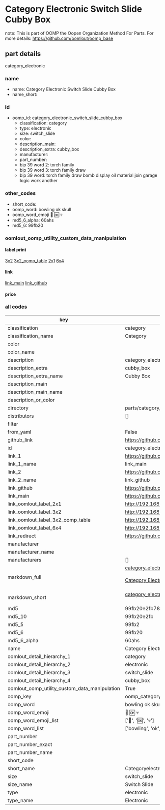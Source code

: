 # Category Electronic Switch Slide Cubby Box  

note: This is part of OOMP the Oopen Organization Method For Parts. For more details: https://github.com/oomlout/oomp_base

##  part details
  



category_electronic



### name
* name: Category Electronic Switch Slide Cubby Box
* name_short: 
### id
* oomp_id: category_electronic_switch_slide_cubby_box
  * classification: category
  * type: electronic
  * size: switch_slide
  * color: 
  * description_main: 
  * description_extra: cubby_box
  * manufacturer: 
  * part_number: 
  * bip 39 word 2: torch family
  * bip 39 word 3: torch family draw
  * bip 39 word: torch family draw bomb display oil material join garage logic work another

### other_codes
* short_code: 
* oomp_word: bowling ok skull
* oomp_word_emoji :bowling: :ok: :skull:
* md5_6_alpha: 60ahs
* md5_6: 99fb20






### oomlout_oomp_utility_custom_data_manipulation
#### label print
[3x2](http://192.168.1.245:1112/?label=oomp%2060ahs)
[3x2_oomp_table](http://192.168.1.108:1112/?label=oomp%2060ahs)
[2x1](http://192.168.1.242:1112/?label=oomp%2060ahs)
[6x4](http://192.168.1.55:1112/?label=oomp%2060ahs)    

#### link

[link_main](https://github.com/oomlout/oomlout_oomp_version_1_messy/tree/main/parts/category_electronic_switch_slide_cubby_box) [link_github](https://github.com/oomlout/oomlout_oomp_version_1_messy/tree/main/parts/category_electronic_switch_slide_cubby_box)                             

#### price







### all codes 
| key | value |  
| --- | --- |  
| classification | category |  
| classification_name | Category |  
| color |  |  
| color_name |  |  
| description | category_electronic |  
| description_extra | cubby_box |  
| description_extra_name | Cubby Box |  
| description_main |  |  
| description_main_name |  |  
| description_or_color |   |  
| directory | parts/category_electronic_switch_slide_cubby_box |  
| distributors | [] |  
| filter |  |  
| from_yaml | False |  
| github_link | https://github.com/oomlout/oomlout_oomp_part_src/tree/main/parts/category_electronic_switch_slide_cubby_box |  
| id | category_electronic_switch_slide_cubby_box |  
| link_1 | https://github.com/oomlout/oomlout_oomp_version_1_messy/tree/main/parts/category_electronic_switch_slide_cubby_box |  
| link_1_name | link_main |  
| link_2 | https://github.com/oomlout/oomlout_oomp_version_1_messy/tree/main/parts/category_electronic_switch_slide_cubby_box |  
| link_2_name | link_github |  
| link_github | https://github.com/oomlout/oomlout_oomp_version_1_messy/tree/main/parts/category_electronic_switch_slide_cubby_box |  
| link_main | https://github.com/oomlout/oomlout_oomp_version_1_messy/tree/main/parts/category_electronic_switch_slide_cubby_box |  
| link_oomlout_label_2x1 | http://192.168.1.242:1112/?label=oomp%2060ahs |  
| link_oomlout_label_3x2 | http://192.168.1.245:1112/?label=oomp%2060ahs |  
| link_oomlout_label_3x2_oomp_table | http://192.168.1.108:1112/?label=oomp%2060ahs |  
| link_oomlout_label_6x4 | http://192.168.1.55:1112/?label=oomp%2060ahs |  
| link_redirect | https://github.com/oomlout/oomlout_oomp_version_1_messy/tree/main/parts/category_electronic_switch_slide_cubby_box |  
| manufacturer |  |  
| manufacturer_name |  |  
| manufacturers | [] |  
| markdown_full | [category_electronic_switch_slide_cubby_box](none)<br>[](none)<br>[Category Electronic Switch Slide Cubby Box](none)<br><br> |  
| markdown_short | [category_electronic_switch_slide_cubby_box](none)<br><br> |  
| md5 | 99fb20e2fb78311e671fc19284d4a72a |  
| md5_10 | 99fb20e2fb |  
| md5_5 | 99fb2 |  
| md5_6 | 99fb20 |  
| md5_6_alpha | 60ahs |  
| name | Category Electronic Switch Slide Cubby Box |  
| oomlout_detail_hierarchy_1 | category |  
| oomlout_detail_hierarchy_2 | electronic |  
| oomlout_detail_hierarchy_3 | switch_slide |  
| oomlout_detail_hierarchy_4 | cubby_box |  
| oomlout_oomp_utility_custom_data_manipulation | True |  
| oomp_key | oomp_category_electronic_switch_slide_cubby_box |  
| oomp_word | bowling ok skull |  
| oomp_word_emoji | :bowling: :ok: :skull: |  
| oomp_word_emoji_list | [':bowling:', ':ok:', ':skull:'] |  
| oomp_word_list | ['bowling', 'ok', 'skull'] |  
| part_number |  |  
| part_number_exact |  |  
| part_number_name |  |  
| short_code |  |  
| short_name | Categoryelectronic |  
| size | switch_slide |  
| size_name | Switch Slide |  
| type | electronic |  
| type_name | Electronic |  
